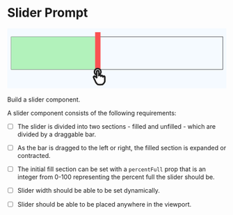 # Slider Prompt

![slider](./slider.png)

Build a slider component.

A slider component consists of the following requirements:

- [ ] The slider is divided into two sections - filled and unfilled - which are divided by a draggable bar.

- [ ] As the bar is dragged to the left or right, the filled section is expanded or contracted.

- [ ] The initial fill section can be set with a `percentFull` prop that is an integer from 0-100 representing the percent full the slider should be.

- [ ] Slider width should be able to be set dynamically.

- [ ] Slider should be able to be placed anywhere in the viewport.
